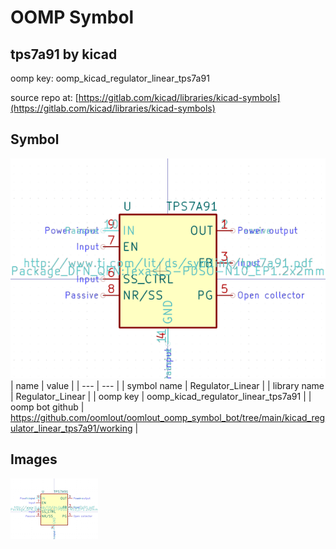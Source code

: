 # OOMP Symbol  
## tps7a91  by kicad  
  
oomp key: oomp_kicad_regulator_linear_tps7a91  
  
source repo at: [https://gitlab.com/kicad/libraries/kicad-symbols](https://gitlab.com/kicad/libraries/kicad-symbols)  
## Symbol  
  
[![working.png](working_600.png)](working.png)  
| name | value | 
| --- | --- | 
| symbol name | Regulator_Linear | 
| library name | Regulator_Linear | 
| oomp key | oomp_kicad_regulator_linear_tps7a91 | 
| oomp bot github | https://github.com/oomlout/oomlout_oomp_symbol_bot/tree/main/kicad_regulator_linear_tps7a91/working | 
## Images  
  
[![working.png](working_140.png)](working.png)  
